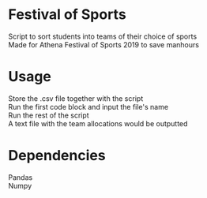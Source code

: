 # Festival of Sports
Script to sort students into teams of their choice of sports <br>
Made for Athena Festival of Sports 2019 to save manhours

# Usage
Store the .csv file together with the script <br>
Run the first code block and input the file's name <br>
Run the rest of the script <br>
A text file with the team allocations would be outputted

# Dependencies
Pandas <br>
Numpy <br>

